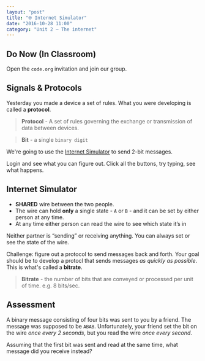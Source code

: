 ```yaml
---
layout: "post"
title: "🌐 Internet Simulator"
date: "2016-10-28 11:00"
category: "Unit 2 – The internet"
---
```


## Do Now (In Classroom)

Open the `code.org` invitation and join our group. 

## Signals & Protocols

Yesterday you made a device a set of rules. What you were developing is called a **protocol**.

> **Protocol** - A set of rules governing the exchange or transmission of data between devices.

> **Bit** - a single `binary digit`

We're going to use the [Internet Simulator](https://studio.code.org/s/netsim/stage/2/puzzle/1) to send 2-bit messages.

Login and see what you can figure out. Click all the buttons, try typing, see what happens.

## Internet Simulator
- **SHARED** wire between the two people.
- The wire can hold **only** a single state - `A` or `B` - and it can be set by either person at any time.
- At any time either person can read the wire to see which state it’s in

Neither partner is “sending” or receiving anything. You can always set or see the state of the wire.

Challenge: figure out a protocol to send messages back and forth. Your goal should be to develop a protocl that sends messages _as quickly as possible_. This is what's called a **bitrate**.

> **Bitrate** - the number of bits that are conveyed or processed per unit of time. e.g. 8 bits/sec.

## Assessment
A binary message consisting of four bits was sent to you by a friend. The message was supposed to be `ABAB`. Unfortunately, your friend set the bit on the wire _once every 2 seconds_, but you read the wire _once every second_.

Assuming that the first bit was sent and read at the same time, what message did you receive instead?
